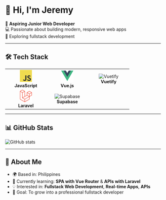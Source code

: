# 👋 Hi, I'm Jeremy

🌱 **Aspiring Junior Web Developer**  
💻 Passionate about building modern, responsive web apps  
🚀 Exploring fullstack development

---

## 🛠 Tech Stack

<table>
  <tr>
    <td align="center" width="120">
      <img src="https://raw.githubusercontent.com/devicons/devicon/master/icons/javascript/javascript-original.svg" width="40" height="40" alt="JavaScript"/><br/>
      <b>JavaScript</b>
    </td>
    <td align="center" width="120">
      <img src="https://raw.githubusercontent.com/devicons/devicon/master/icons/vuejs/vuejs-original.svg" width="40" height="40" alt="Vue.js"/><br/>
      <b>Vue.js</b>
    </td>
    <td align="center" width="120">
      <img src="https://cdn.vuetifyjs.com/images/logos/vuetify-logo-light.svg" width="40" height="40" alt="Vuetify"/><br/>
      <b>Vuetify</b>
    </td>
  </tr>
  <tr>
    <td align="center" width="120">
      <img src="https://raw.githubusercontent.com/devicons/devicon/master/icons/laravel/laravel-original.svg" width="40" height="40" alt="Laravel"/><br/>
      <b>Laravel</b>
    </td>
    <td align="center" width="120">
      <img src="https://avatars.githubusercontent.com/u/54469796?s=200&v=4" width="40" height="40" alt="Supabase"/><br/>
      <b>Supabase</b>
    </td>
  </tr>
</table>

---

## 📊 GitHub Stats

<p align="left">
  <img src="https://github-readme-stats.vercel.app/api?username=jeremydanielestrada&show_icons=true&theme=radical" alt="GitHub stats" />
</p>

---

## 📌 About Me
- 🌍 Based in: Philippines  
- 🔭 Currently learning: **SPA with Vue Router** & **APIs with Laravel**  
- 💡 Interested in: **Fullstack Web Development**, **Real-time Apps**, **APIs**  
- 🎯 Goal: To grow into a professional fullstack developer  




